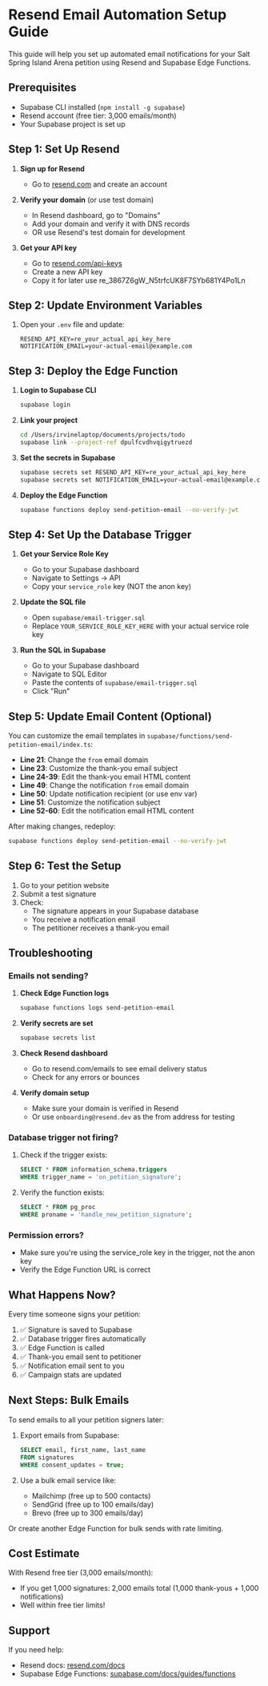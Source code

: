# Resend Email Automation Setup Guide

This guide will help you set up automated email notifications for your Salt Spring Island Arena petition using Resend and Supabase Edge Functions.

## Prerequisites

- Supabase CLI installed (`npm install -g supabase`)
- Resend account (free tier: 3,000 emails/month)
- Your Supabase project is set up

## Step 1: Set Up Resend

1. **Sign up for Resend**
   - Go to [resend.com](https://resend.com) and create an account

2. **Verify your domain** (or use test domain)
   - In Resend dashboard, go to "Domains"
   - Add your domain and verify it with DNS records
   - OR use Resend's test domain for development

3. **Get your API key**
   - Go to [resend.com/api-keys](https://resend.com/api-keys)
   - Create a new API key
   - Copy it for later use
re_3867Z6gW_N5trfcUK8F7SYb681Y4Po1Ln

## Step 2: Update Environment Variables

1. Open your `.env` file and update:
   ```env
   RESEND_API_KEY=re_your_actual_api_key_here
   NOTIFICATION_EMAIL=your-actual-email@example.com
   ```

## Step 3: Deploy the Edge Function

1. **Login to Supabase CLI**
   ```bash
   supabase login
   ```

2. **Link your project**
   ```bash
   cd /Users/irvinelaptop/documents/projects/todo
   supabase link --project-ref dpulfcvdhvqigytruezd
   ```

3. **Set the secrets in Supabase**
   ```bash
   supabase secrets set RESEND_API_KEY=re_your_actual_api_key_here
   supabase secrets set NOTIFICATION_EMAIL=your-actual-email@example.com
   ```

4. **Deploy the Edge Function**
   ```bash
   supabase functions deploy send-petition-email --no-verify-jwt
   ```

## Step 4: Set Up the Database Trigger

1. **Get your Service Role Key**
   - Go to your Supabase dashboard
   - Navigate to Settings → API
   - Copy your `service_role` key (NOT the anon key)

2. **Update the SQL file**
   - Open `supabase/email-trigger.sql`
   - Replace `YOUR_SERVICE_ROLE_KEY_HERE` with your actual service role key

3. **Run the SQL in Supabase**
   - Go to your Supabase dashboard
   - Navigate to SQL Editor
   - Paste the contents of `supabase/email-trigger.sql`
   - Click "Run"

## Step 5: Update Email Content (Optional)

You can customize the email templates in `supabase/functions/send-petition-email/index.ts`:

- **Line 21**: Change the `from` email domain
- **Line 23**: Customize the thank-you email subject
- **Line 24-39**: Edit the thank-you email HTML content
- **Line 49**: Change the notification `from` email domain
- **Line 50**: Update notification recipient (or use env var)
- **Line 51**: Customize the notification subject
- **Line 52-60**: Edit the notification email HTML content

After making changes, redeploy:
```bash
supabase functions deploy send-petition-email --no-verify-jwt
```

## Step 6: Test the Setup

1. Go to your petition website
2. Submit a test signature
3. Check:
   - The signature appears in your Supabase database
   - You receive a notification email
   - The petitioner receives a thank-you email

## Troubleshooting

### Emails not sending?

1. **Check Edge Function logs**
   ```bash
   supabase functions logs send-petition-email
   ```

2. **Verify secrets are set**
   ```bash
   supabase secrets list
   ```

3. **Check Resend dashboard**
   - Go to resend.com/emails to see email delivery status
   - Check for any errors or bounces

4. **Verify domain setup**
   - Make sure your domain is verified in Resend
   - Or use `onboarding@resend.dev` as the from address for testing

### Database trigger not firing?

1. Check if the trigger exists:
   ```sql
   SELECT * FROM information_schema.triggers
   WHERE trigger_name = 'on_petition_signature';
   ```

2. Verify the function exists:
   ```sql
   SELECT * FROM pg_proc
   WHERE proname = 'handle_new_petition_signature';
   ```

### Permission errors?

- Make sure you're using the service_role key in the trigger, not the anon key
- Verify the Edge Function URL is correct

## What Happens Now?

Every time someone signs your petition:

1. ✅ Signature is saved to Supabase
2. ✅ Database trigger fires automatically
3. ✅ Edge Function is called
4. ✅ Thank-you email sent to petitioner
5. ✅ Notification email sent to you
6. ✅ Campaign stats are updated

## Next Steps: Bulk Emails

To send emails to all your petition signers later:

1. Export emails from Supabase:
   ```sql
   SELECT email, first_name, last_name
   FROM signatures
   WHERE consent_updates = true;
   ```

2. Use a bulk email service like:
   - Mailchimp (free up to 500 contacts)
   - SendGrid (free up to 100 emails/day)
   - Brevo (free up to 300 emails/day)

Or create another Edge Function for bulk sends with rate limiting.

## Cost Estimate

With Resend free tier (3,000 emails/month):
- If you get 1,000 signatures: 2,000 emails total (1,000 thank-yous + 1,000 notifications)
- Well within free tier limits!

## Support

If you need help:
- Resend docs: [resend.com/docs](https://resend.com/docs)
- Supabase Edge Functions: [supabase.com/docs/guides/functions](https://supabase.com/docs/guides/functions)
